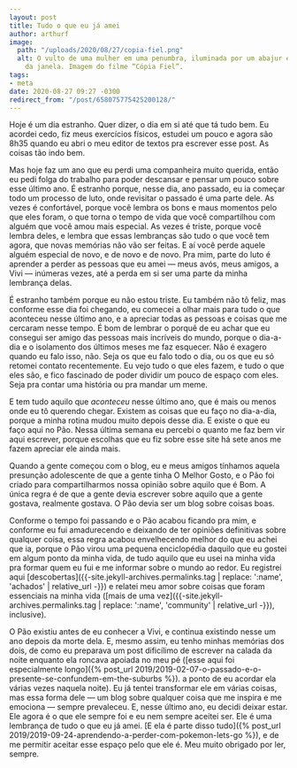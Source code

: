 ```yaml
---
layout: post
title: Tudo o que eu já amei
author: arthurf
image:
  path: "/uploads/2020/08/27/copia-fiel.png"
  alt: O vulto de uma mulher em uma penumbra, iluminada por um abajur e pelo reflexo
    da janela. Imagem do filme “Cópia Fiel”.
tags:
- meta
date: 2020-08-27 09:27 -0300
redirect_from: "/post/658075775425200128/"
---
```

Hoje é um dia estranho. Quer dizer, o dia em si até que tá tudo bem. Eu acordei cedo, fiz meus exercícios físicos, estudei um pouco e agora são 8h35 quando eu abri o meu editor de textos pra escrever esse post. As coisas tão indo bem.

Mas hoje faz um ano que eu perdi uma companheira muito querida, então eu pedi folga do trabalho para poder descansar e pensar um pouco sobre esse último ano. É estranho porque, nesse dia, ano passado, eu ia começar todo um processo de luto, onde revisitar o passado é uma parte dele. As vezes é confortável, porque você lembra os bons e maus momentos pelo que eles foram, o que torna o tempo de vida que você compartilhou com alguém que você amou mais especial. As vezes é triste, porque você lembra deles, e lembra que essas lembranças são tudo o que você tem agora, que novas memórias não vão ser feitas. E aí você perde aquele alguém especial de novo, e de novo e de novo. Pra mim, parte do luto é aprender a perder as pessoas que eu amei — meus avós, meus amigos, a Vivi — inúmeras vezes, até a perda em si ser uma parte da minha lembrança delas.

É estranho também porque eu não estou triste. Eu também não tô feliz, mas conforme esse dia foi chegando, eu comecei a olhar mais para tudo o que aconteceu nesse último ano, e a apreciar todas as pessoas e coisas que me cercaram nesse tempo. É bom de lembrar o porquê de eu achar que eu consegui ser amigo das pessoas mais incríveis do mundo, porque o dia-a-dia e o isolamento dos últimos meses me faz esquecer. Não é exagero quando eu falo isso, não. Seja os que eu falo todo o dia, ou os que eu só retomei contato recentemente. Eu vejo tudo o que eles fazem, e tudo o que eles são, e fico fascinado de poder dividir um pouco de espaço com eles. Seja pra contar uma história ou pra mandar um meme.

E tem tudo aquilo que *aconteceu* nesse último ano, que é mais ou menos onde eu tô querendo chegar. Existem as coisas que eu faço no dia-a-dia, porque a minha rotina mudou muito depois desse dia. E existe o que eu faço aqui no Pão. Nessa última semana eu percebi o quanto me faz bem vir aqui escrever, porque escolhas que eu fiz sobre esse site há sete anos me fazem apreciar ele ainda mais.

Quando a gente começou com o blog, eu e meus amigos tínhamos aquela presunção adolescente de que a gente tinha O Melhor Gosto, e o Pão foi criado para compartilharmos nossa opinião sobre aquilo que é Bom. A única regra é de que a gente devia escrever sobre aquilo que a gente gostava, realmente gostava. O Pão devia ser um blog sobre coisas boas.

Conforme o tempo foi passando e o Pão acabou ficando pra mim, e conforme eu fui amadurecendo e deixando de ter opiniões definitivas sobre qualquer coisa, essa regra acabou envelhecendo melhor do que eu achei que ia, porque o Pão virou uma pequena enciclopédia daquilo que eu gostei em algum ponto da minha vida, de tudo aquilo que eu usei na minha vida pra formar quem eu fui e me informar sobre o mundo ao redor. Eu registrei aqui [descobertas]({{-site.jekyll-archives.permalinks.tag | replace: ':name', 'achados' | relative_url -}}) e relatei meu amor sobre coisas que foram essenciais na minha vida ([mais de uma vez]({{-site.jekyll-archives.permalinks.tag | replace: ':name', 'community' | relative_url -}}), inclusive).

O Pão existiu antes de eu conhecer a Vivi, e continua existindo nesse um ano depois da morte dela. E, mesmo assim, eu tenho minhas memórias dos dois, de como eu preparava um post dificílimo de escrever na calada da noite enquanto ela roncava apoiada no meu pé ([esse aqui foi especialmente longo]({% post_url 2019/2019-02-07-o-passado-e-o-presente-se-confundem-em-the-suburbs %}). a ponto de eu acordar ela várias vezes naquela noite). Eu já tentei transformar ele em várias coisas, mas essa forma dele — um blog sobre qualquer coisa que me inspira e me emociona — sempre prevaleceu. E, nesse último ano, eu decidi deixar estar. Ele agora é o que ele sempre foi e eu nem sempre aceitei ser. Ele é uma lembrança de tudo o que eu já amei. [E ela é parte disso tudo]({% post_url 2019/2019-09-24-aprendendo-a-perder-com-pokemon-lets-go %}), e de me permitir aceitar esse espaço pelo que ele é. Meu muito obrigado por ler, sempre.
